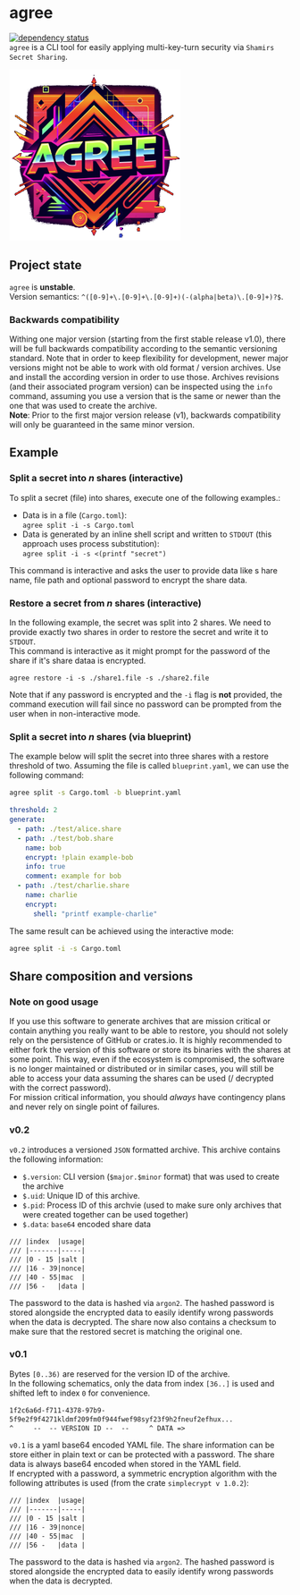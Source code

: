 # agree

[![dependency status](https://deps.rs/repo/github/replicadse/agree/status.svg)](https://deps.rs/repo/github/replicadse/agree)\
`agree` is a CLI tool for easily applying multi-key-turn security via `Shamirs Secret Sharing`.

![](agree.png)

## Project state

`agree` is **unstable**.\
Version semantics: `^([0-9]+\.[0-9]+\.[0-9]+)(-(alpha|beta)\.[0-9]+)?$`.

### Backwards compatibility

Withing one major version (starting from the first stable release v1.0), there will be full backwards compatibility according to the semantic versioning standard. Note that in order to keep flexibility for development, newer major versions might not be able to work with old format / version archives. Use and install the according version in order to use those. Archives revisions (and their associated program version) can be inspected using the `info` command, assuming you use a version that is the same or newer than the one that was used to create the archive.\
__Note__: Prior to the first major version release (v1), backwards compatibility will only be guaranteed in the same minor version.

## Example

### Split a secret into _n_ shares (interactive)

To split a secret (file) into shares, execute one of the following examples.:

* Data is in a file (`Cargo.toml`): \
  `agree split -i -s Cargo.toml`
* Data is generated by an inline shell script and written to `STDOUT` (this approach uses process substitution): \
  `agree split -i -s <(printf "secret")`

This command is interactive and asks the user to provide data like s  hare name, file path and optional password to encrypt the share data.

### Restore a secret from _n_ shares (interactive)

In the following example, the secret was split into 2 shares. We need to provide exactly two shares in order to restore the secret and write it to `STDOUT`.\
This command is interactive as it might prompt for the password of the share if it's share dataa is encrypted.

```
agree restore -i -s ./share1.file -s ./share2.file
```

Note that if any password is encrypted and the `-i` flag is **not** provided, the command execution will fail since no password can be prompted from the user when in non-interactive mode.

### Split a secret into _n_ shares (via blueprint)

The example below will split the secret into three shares with a restore threshold of two. Assuming the file is called `blueprint.yaml`, we can use the following command:

```bash
agree split -s Cargo.toml -b blueprint.yaml
```

```yaml
threshold: 2
generate:
  - path: ./test/alice.share
  - path: ./test/bob.share
    name: bob
    encrypt: !plain example-bob
    info: true
    comment: example for bob
  - path: ./test/charlie.share
    name: charlie
    encrypt: 
      shell: "printf example-charlie"

```

The same result can be achieved using the interactive mode:

```bash
agree split -i -s Cargo.toml
```

## Share composition and versions

### Note on good usage

If you use this software to generate archives that are mission critical or contain anything you really want to be able to restore, you should not solely rely on the persistence of GitHub or crates.io. It is highly recommended to either fork the version of this software or store its binaries with the shares at some point. This way, even if the ecosystem is compromised, the software is no longer maintained or distributed or in similar cases, you will still be able to access your data assuming the shares can be used (/ decrypted with the correct password).\
For mission critical information, you should _always_ have contingency plans and never rely on single point of failures.

### v0.2

`v0.2` introduces a versioned `JSON` formatted archive. This archive contains the following information:

* `$.version`: CLI version (`$major.$minor` format) that was used to create the archive
* `$.uid`: Unique ID of this archive.
* `$.pid`: Process ID of this archvie (used to make sure only archives that were created together can be used together)
* `$.data`: `base64` encoded share data

```
/// |index  |usage|
/// |-------|-----|
/// |0 - 15 |salt |
/// |16 - 39|nonce|
/// |40 - 55|mac  |
/// |56 -   |data |
```

The password to the data is hashed via `argon2`. The hashed password is stored alongside the encrypted data to easily identify wrong passwords when the data is decrypted. The share now also contains a checksum to make sure that the restored secret is matching the original one.

### v0.1

Bytes `[0..36)` are reserved for the version ID of the archive.\
In the following schematics, only the data from index `[36..]` is used and shifted left to index `0` for convenience.

```
1f2c6a6d-f711-4378-97b9-5f9e2f9f4271kldmf209fm0f944fwef98syf23f9h2fneuf2efhux...
^     --  -- VERSION ID --  --     ^ DATA =>
```

`v0.1` is a yaml base64 encoded YAML file. The share information can be store either in plain text or can be protected with a password. The share data is always base64 encoded when stored in the YAML field.\
If encrypted with a password, a symmetric encryption algorithm with the following attributes is used (from the crate `simplecrypt v 1.0.2`):

```
/// |index  |usage|
/// |-------|-----|
/// |0 - 15 |salt |
/// |16 - 39|nonce|
/// |40 - 55|mac  |
/// |56 -   |data |
```

The password to the data is hashed via `argon2`. The hashed password is stored alongside the encrypted data to easily identify wrong passwords when the data is decrypted.

